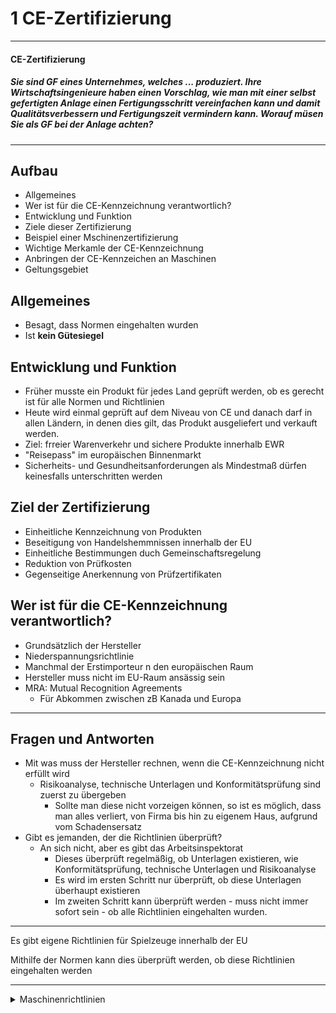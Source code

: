 1 CE-Zertifizierung
====

---

#### CE-Zertifizierung

##### Sie sind GF eines Unternehmes, welches ... produziert. Ihre Wirtschaftsingenieure haben einen Vorschlag, wie man mit einer selbst gefertigten Anlage einen Fertigungsschritt vereinfachen kann und damit Qualitätsverbessern und Fertigungszeit vermindern kann. Worauf müsen Sie als GF bei der Anlage achten?

---

Aufbau
---

- Allgemeines
- Wer ist für die CE-Kennzeichnung verantwortlich?
- Entwicklung und Funktion
- Ziele dieser Zertifizierung
- Beispiel einer Mschinenzertifizierung
- Wichtige Merkamle der CE-Kennzeichnung
- Anbringen der CE-Kennzeichen an Maschinen
- Geltungsgebiet

Allgemeines
----

- Besagt, dass Normen eingehalten wurden
- Ist **kein Gütesiegel**

Entwicklung und Funktion
----

- Früher musste ein Produkt für jedes Land geprüft werden, ob es gerecht ist für alle Normen und Richtlinien
- Heute wird einmal geprüft auf dem Niveau von CE und danach darf in allen Ländern, in denen dies gilt, das Produkt ausgeliefert und verkauft werden.
- Ziel: frreier Warenverkehr und sichere Produkte innerhalb EWR
- "Reisepass" im europäischen Binnenmarkt
- Sicherheits- und Gesundheitsanforderungen als Mindestmaß dürfen keinesfalls unterschritten werden

Ziel der Zertifizierung
----

- Einheitliche Kennzeichnung von Produkten
- Beseitigung von Handelshemmnissen innerhalb der EU
- Einheitliche Bestimmungen duch Gemeinschaftsregelung
- Reduktion von Prüfkosten
- Gegenseitige Anerkennung von Prüfzertifikaten

Wer ist für die CE-Kennzeichnung verantwortlich?
----

- Grundsätzlich der Hersteller
- Niederspannungsrichtlinie
- Manchmal der Erstimporteur n den europäischen Raum
- Hersteller muss nicht im EU-Raum ansässig sein
- MRA: Mutual Recognition Agreements
   - Für Abkommen zwischen zB Kanada und Europa

---

Fragen und Antworten
----

- Mit was muss der Hersteller rechnen, wenn die CE-Kennzeichnung nicht erfüllt wird
   - Risikoanalyse, technische Unterlagen und Konformitätsprüfung sind zuerst zu übergeben
      - Sollte man diese nicht vorzeigen können, so ist es möglich, dass man alles verliert, von Firma bis hin zu eigenem Haus, aufgrund vom Schadensersatz
- Gibt es jemanden, der die Richtlinien überprüft?
   - An sich nicht, aber es gibt das Arbeitsinspektorat
      - Dieses überprüft regelmäßig, ob Unterlagen existieren, wie Konformitätsprüfung, technische Unterlagen und Risikoanalyse
	  - Es wird im ersten Schritt nur überprüft, ob diese Unterlagen überhaupt existieren
	  - Im zweiten Schritt kann überprüft werden - muss nicht immer sofort sein - ob alle Richtlinien eingehalten wurden.

---

Es gibt eigene Richtlinien für Spielzeuge innerhalb der EU

Mithilfe der Normen kann dies überprüft werden, ob diese Richtlinien eingehalten werden

---

<details>
<summary>Maschinenrichtlinien</summary>
![Maschinenrichtlinien001.png](./Maschinenrichtlinie001.png) <br>
![Maschinenrichtlinien002.png](./Maschinenrichtlinie002.png) <br>
![Maschinenrichtlinien003.png](./Maschinenrichtlinie003.png) <br>
![Maschinenrichtlinien004.png](./Maschinenrichtlinie004.png) <br>
![Maschinenrichtlinien005.png](./Maschinenrichtlinie005.png) <br>
![Maschinenrichtlinien006.png](./Maschinenrichtlinie006.png) <br>
![Maschinenrichtlinien007.png](./Maschinenrichtlinie007.png) <br>
![Maschinenrichtlinien008.png](./Maschinenrichtlinie008.png) <br>
![Maschinenrichtlinien009.png](./Maschinenrichtlinie009.png) <br>
![Maschinenrichtlinien010.png](./Maschinenrichtlinie010.png) <br>
![Maschinenrichtlinien011.png](./Maschinenrichtlinie011.png) <br>
</details>
